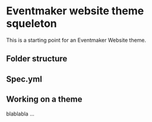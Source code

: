 # Eventmaker website theme squeleton

This is a starting point for an Eventmaker Website theme.

## Folder structure

## Spec.yml

## Working on a theme

blablabla ...
